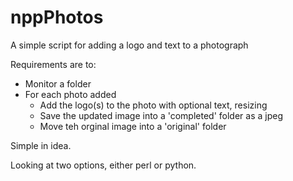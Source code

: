 nppPhotos
=========

A simple script for adding a logo and text to a photograph

Requirements are to:

* Monitor a folder
* For each photo added
	* Add the logo(s) to the photo with optional text, resizing 
	* Save the updated image into a 'completed' folder as a jpeg
	* Move teh orginal image into a 'original' folder

Simple in idea. 

Looking at two options, either perl or python.